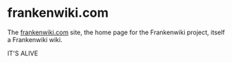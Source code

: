 # frankenwiki.com

The [frankenwiki.com](http://frankenwiki.com) site, the home page for the Frankenwiki project, itself a Frankenwiki wiki.

IT'S ALIVE
